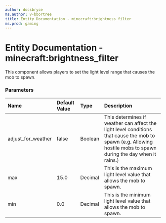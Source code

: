 ```yaml
---
author: docsbryce
ms.author: v-bbortree
title: Entity Documentation - minecraft:brightness_filter
ms.prod: gaming
---
```


# Entity Documentation - minecraft:brightness_filter

This component allows players to set the light level range that causes the mob to spawn.

### Parameters

|Name |Default Value |Type | Description |
|:-----------|:-----------|:-----------|:-----------|
|adjust_for_weather |false |Boolean |This determines if weather can affect the light level conditions that cause the mob to spawn (e.g. Allowing hostile mobs to spawn during the day when it rains.) |
|max |15.0 |Decimal | This is the maximum light level value that allows the mob to spawn. |
|min |0.0 |Decimal |This is the minimum light level value that allows the mob to spawn.|
